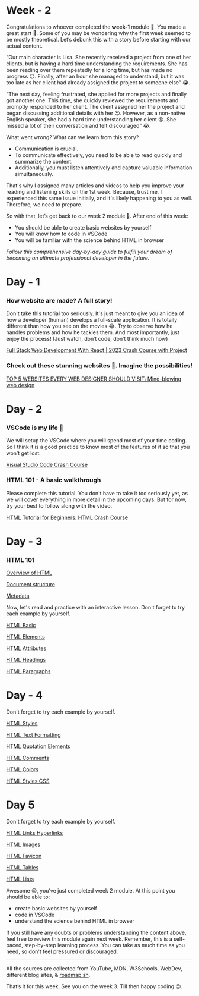 # Week - 2

Congratulations to whoever completed the **week-1** module 🥳. You made a great start 🚀. Some of you may be wondering why the first week seemed to be mostly theoretical. Let’s debunk this with a story before starting with our actual content.

“Our main character is Lisa. She recently received a project from one of her clients, but is having a hard time understanding the requirements. She has been reading over them repeatedly for a long time, but has made no progress 😕. Finally, after an hour she managed to understand, but it was too late as her client had already assigned the project to someone else” 😭.

“The next day, feeling frustrated, she applied for more projects and finally got another one. This time, she quickly reviewed the requirements and promptly responded to her client. The client assigned her the project and began discussing additional details with her 😍. However, as a non-native English speaker, she had a hard time understanding her client 😟. She missed a lot of their conversation and felt discouraged” 😭.

What went wrong? What can we learn from this story?

- Communication is crucial.
- To communicate effectively, you need to be able to read quickly and summarize the content.
- Additionally, you must listen attentively and capture valuable information simultaneously.

That's why I assigned many articles and videos to help you improve your reading and listening skills on the 1st week. Because, trust me, I experienced this same issue initially, and it's likely happening to you as well. Therefore, we need to prepare.

So with that, let’s get back to our week 2 module 🚀. After end of this week:

- You should be able to create basic websites by yourself
- You will know how to code in VSCode
- You will be familiar with the science behind HTML in browser

_Follow this comprehensive day-by-day guide to fulfill your dream of becoming an ultimate professional developer in the future._

# Day - 1

### How website are made? A full story!

Don't take this tutorial too seriously. It's just meant to give you an idea of how a developer (human) develops a full-scale application. It is totally different than how you see on the movies 😂. Try to observe how he handles problems and how he tackles them. And most importantly, just enjoy the process! (Just watch, don’t code, don’t think much how)

[Full Stack Web Development With React | 2023 Crash Course with Project](https://youtu.be/4xduSsxa5Os)

### Check out these stunning websites 🤯. Imagine the possibilities!

[TOP 5 WEBSITES EVERY WEB DESIGNER SHOULD VISIT: Mind-blowing web design](https://www.youtube.com/watch?v=AmHEfTSBXiY)

# Day - 2

### VSCode is my life 🥰

We will setup the VSCode where you will spend most of your time coding. So I think it is a good practice to know most of the features of it so that you won’t get lost.

[Visual Studio Code Crash Course](https://www.youtube.com/watch?v=WPqXP_kLzpo)

### HTML 101 - A basic walkthrough

Please complete this tutorial. You don't have to take it too seriously yet, as we will cover everything in more detail in the upcoming days. But for now, try your best to follow along with the video.

[HTML Tutorial for Beginners: HTML Crash Course](https://www.youtube.com/watch?v=qz0aGYrrlhU)

# Day - 3

### HTML 101

[Overview of HTML](https://web.dev/learn/html/overview/)

[Document structure](https://web.dev/learn/html/document-structure/)

[Metadata](https://web.dev/learn/html/metadata/)

Now, let's read and practice with an interactive lesson. Don't forget to try each example by yourself.

[HTML Basic](https://www.w3schools.com/html/html_basic.asp)

[HTML Elements](https://www.w3schools.com/html/html_elements.asp)

[HTML Attributes](https://www.w3schools.com/html/html_attributes.asp)

[HTML Headings](https://www.w3schools.com/html/html_headings.asp)

[HTML Paragraphs](https://www.w3schools.com/html/html_paragraphs.asp)

# Day - 4

Don't forget to try each example by yourself.

[HTML Styles](https://www.w3schools.com/html/html_styles.asp)

[HTML Text Formatting](https://www.w3schools.com/html/html_formatting.asp)

[HTML Quotation Elements](https://www.w3schools.com/html/html_quotation_elements.asp)

[HTML Comments](https://www.w3schools.com/html/html_comments.asp)

[HTML Colors](https://www.w3schools.com/html/html_colors.asp)

[HTML Styles CSS](https://www.w3schools.com/html/html_css.asp)

# Day 5

Don't forget to try each example by yourself.

[HTML Links Hyperlinks](https://www.w3schools.com/html/html_links.asp)

[HTML Images](https://www.w3schools.com/html/html_images.asp)

[HTML Favicon](https://www.w3schools.com/html/html_favicon.asp)

[HTML Tables](https://www.w3schools.com/html/html_tables.asp)

[HTML Lists](https://www.w3schools.com/html/html_lists.asp)

Awesome 😍, you’ve just completed week 2 module. At this point you should be able to:

- create basic websites by yourself
- code in VSCode
- understand the science behind HTML in browser

If you still have any doubts or problems understanding the content above, feel free to review this module again next week. Remember, this is a self-paced, step-by-step learning process. You can take as much time as you need, so don't feel pressured or discouraged.

---

All the sources are collected from YouTube, MDN, W3Schools, WebDev, different blog sites, & [roadmap.sh](http://roadmap.sh).

That’s it for this week. See you on the week 3. Till then happy coding 😉.
